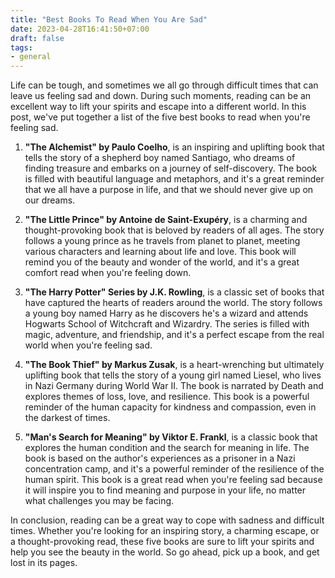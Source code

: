 ```yaml
---
title: "Best Books To Read When You Are Sad"
date: 2023-04-28T16:41:50+07:00
draft: false
tags: 
- general
---
```


Life can be tough, and sometimes we all go through difficult times that can leave us feeling sad and down. During such moments, reading can be an excellent way to lift your spirits and escape into a different world. In this post, we've put together a list of the five best books to read when you're feeling sad.

1. **"The Alchemist" by Paulo Coelho**, is an inspiring and uplifting book that tells the story of a shepherd boy named Santiago, who dreams of finding treasure and embarks on a journey of self-discovery. The book is filled with beautiful language and metaphors, and it's a great reminder that we all have a purpose in life, and that we should never give up on our dreams.

2. **"The Little Prince" by Antoine de Saint-Exupéry**, is a charming and thought-provoking book that is beloved by readers of all ages. The story follows a young prince as he travels from planet to planet, meeting various characters and learning about life and love. This book will remind you of the beauty and wonder of the world, and it's a great comfort read when you're feeling down.

3. **"The Harry Potter" Series by J.K. Rowling**, is a classic set of books that have captured the hearts of readers around the world. The story follows a young boy named Harry as he discovers he's a wizard and attends Hogwarts School of Witchcraft and Wizardry. The series is filled with magic, adventure, and friendship, and it's a perfect escape from the real world when you're feeling sad.

4. **"The Book Thief" by Markus Zusak**, is a heart-wrenching but ultimately uplifting book that tells the story of a young girl named Liesel, who lives in Nazi Germany during World War II. The book is narrated by Death and explores themes of loss, love, and resilience. This book is a powerful reminder of the human capacity for kindness and compassion, even in the darkest of times.

5. **"Man's Search for Meaning" by Viktor E. Frankl**, is a classic book that explores the human condition and the search for meaning in life. The book is based on the author's experiences as a prisoner in a Nazi concentration camp, and it's a powerful reminder of the resilience of the human spirit. This book is a great read when you're feeling sad because it will inspire you to find meaning and purpose in your life, no matter what challenges you may be facing.

In conclusion, reading can be a great way to cope with sadness and difficult times. Whether you're looking for an inspiring story, a charming escape, or a thought-provoking read, these five books are sure to lift your spirits and help you see the beauty in the world. So go ahead, pick up a book, and get lost in its pages.